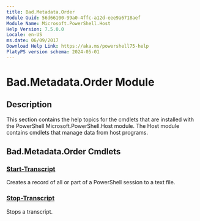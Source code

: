 ```yaml
---
title: Bad.Metadata.Order
Module Guid: 56d66100-99a0-4ffc-a12d-eee9a6718aef
Module Name: Microsoft.PowerShell.Host
Help Version: 7.5.0.0
Locale: en-US
ms.date: 06/09/2017
Download Help Link: https://aka.ms/powershell75-help
PlatyPS version schema: 2024-05-01
---
```


# Bad.Metadata.Order Module

## Description

This section contains the help topics for the cmdlets that are installed with the PowerShell
Microsoft.PowerShell.Host module. The Host module contains cmdlets that manage data from host
programs.

## Bad.Metadata.Order Cmdlets

### [Start-Transcript](Start-Transcript.md)
Creates a record of all or part of a PowerShell session to a text file.

### [Stop-Transcript](Stop-Transcript.md)
Stops a transcript.

